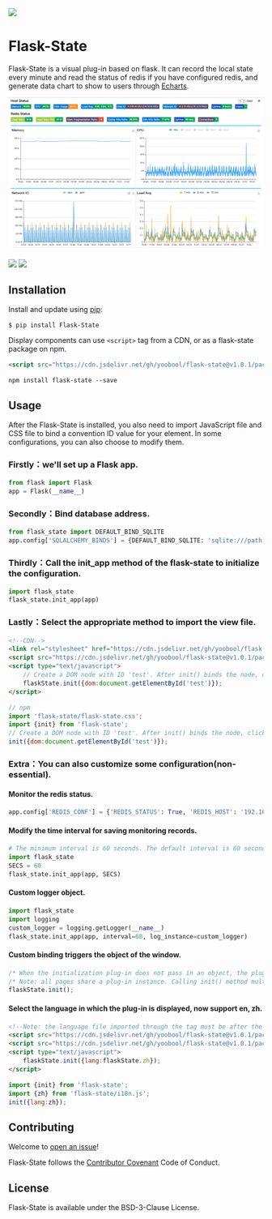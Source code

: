 ![](https://github.com/yoobool/flask-state/blob/master/src/flask_state/static/flask_state.png)
# Flask-State

Flask-State is a visual plug-in based on flask. It can record the local state every minute and read the status of redis if you have configured redis, and generate data chart to show to users through [Echarts](https://github.com/apache/incubator-echarts).

![](https://github.com/yoobool/flask-state/blob/master/examples/static/flask_state.png)

[![](https://img.shields.io/badge/license-BSD-green)](https://github.com/yoobool/flask-state/blob/master/LICENSE)
[![](https://img.shields.io/npm/v/flask-state)](https://github.com/yoobool/flask-state/blob/master/LICENSE)


## Installation
Install and update using [pip](https://pip.pypa.io/en/stable/quickstart/):
```
$ pip install Flask-State
```

Display components can use ```<script>``` tag from a CDN, or as a flask-state package on npm.
```html
<script src="https://cdn.jsdelivr.net/gh/yoobool/flask-state@v1.0.1/packages/umd/flask-state.min.js"></script>
```
```
npm install flask-state --save
```


## Usage

After the Flask-State is installed, you also need to import JavaScript file and CSS file to bind a convention ID value for your element. In some configurations, you can also choose to modify them.


### Firstly：we'll set up a Flask app.
```python
from flask import Flask
app = Flask(__name__)
```

### Secondly：Bind database address.
```python
from flask_state import DEFAULT_BIND_SQLITE
app.config['SQLALCHEMY_BINDS'] = {DEFAULT_BIND_SQLITE: 'sqlite:///path'}
```

### Thirdly：Call the init_app method of the flask-state to initialize the configuration.
```python
import flask_state
flask_state.init_app(app)
```

### Lastly：Select the appropriate method to import the view file.
```html
<!--CDN-->
<link rel="stylesheet" href="https://cdn.jsdelivr.net/gh/yoobool/flask-state@v1.0.1/packages/flask-state.css">
<script src="https://cdn.jsdelivr.net/gh/yoobool/flask-state@v1.0.1/packages/umd/flask-state.min.js"></script>
<script type="text/javascript">
    // Create a DOM node with ID 'test'. After init() binds the node, click to open the listening window
    flaskState.init({dom:document.getElementById('test')});
</script>
```
```javascript
// npm
import 'flask-state/flask-state.css';
import {init} from 'flask-state';
// Create a DOM node with ID 'test'. After init() binds the node, click to open the listening window
init({dom:document.getElementById('test')});
```

### Extra：You can also customize some configuration(non-essential).

#### Monitor the redis status.
```python
app.config['REDIS_CONF'] = {'REDIS_STATUS': True, 'REDIS_HOST': '192.168.1.1', 'REDIS_PORT':16380, 'REDIS_PASSWORD': 'psw'}
```

#### Modify the time interval for saving monitoring records.
```python
# The minimum interval is 60 seconds. The default interval is 60 seconds
import flask_state
SECS = 60
flask_state.init_app(app, SECS)
```

#### Custom logger object.
```python
import flask_state
import logging
custom_logger = logging.getLogger(__name__)
flask_state.init_app(app, interval=60, log_instance=custom_logger)
```

#### Custom binding triggers the object of the window.
```javascript
/* When the initialization plug-in does not pass in an object, the plug-in will automatically create a right-hand suspension ball */
/* Note: all pages share a plug-in instance. Calling init() method multiple times will only trigger plug-in events for new object binding */
flaskState.init();
```

#### Select the language in which the plug-in is displayed, now support en, zh.
```html
<!--Note: the language file imported through the tag must be after the plug-in is imported-->
<script src="https://cdn.jsdelivr.net/gh/yoobool/flask-state@v1.0.1/packages/umd/flask-state.min.js"></script>
<script src="https://cdn.jsdelivr.net/gh/yoobool/flask-state@v1.0.1/packages/umd/zh.js"></script>
<script type="text/javascript">
    flaskState.init({lang:flaskState.zh});
</script>
```
```javascript
import {init} from 'flask-state';
import {zh} from 'flask-state/i18n.js';
init({lang:zh});
```


## Contributing
Welcome to [open an issue](https://github.com/yoobool/flask-state/issues/new)!

Flask-State follows the [Contributor Covenant](https://www.contributor-covenant.org/version/1/3/0/code-of-conduct/) Code of Conduct.


## License
Flask-State is available under the BSD-3-Clause License.